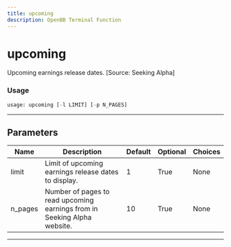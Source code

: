 ```yaml
---
title: upcoming
description: OpenBB Terminal Function
---
```


# upcoming

Upcoming earnings release dates. [Source: Seeking Alpha]

### Usage

```python
usage: upcoming [-l LIMIT] [-p N_PAGES]
```

---

## Parameters

| Name | Description | Default | Optional | Choices |
| ---- | ----------- | ------- | -------- | ------- |
| limit | Limit of upcoming earnings release dates to display. | 1 | True | None |
| n_pages | Number of pages to read upcoming earnings from in Seeking Alpha website. | 10 | True | None |
---

